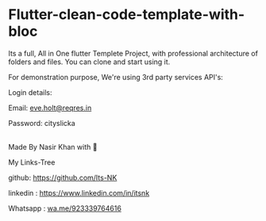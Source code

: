 # Flutter-clean-code-template-with-bloc

Its a full, All in One flutter Templete Project, with professional architecture of folders and files.
You can clone and start using it.

For demonstration purpose, We're using 3rd party services API's:

Login details:

Email: eve.holt@reqres.in

Password: cityslicka

<br>
Made By Nasir Khan with 💖

My Links-Tree

github: https://github.com/Its-NK

linkedin : https://www.linkedin.com/in/itsnk

Whatsapp : [wa.me/923339764616]([url](https://api.whatsapp.com/send/?phone=923339764616&text&type=phone_number&app_absent=0))
